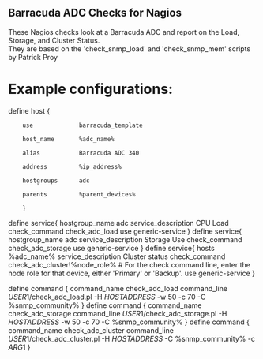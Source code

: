 ## Barracuda ADC Checks for Nagios

These Nagios checks look at a Barracuda ADC and report on the Load, Storage, and Cluster Status.  
They are based on the 'check_snmp_load' and 'check_snmp_mem' scripts by Patrick Proy


Example configurations:
======

define host {

        use             barracuda_template
        
        host_name       %adc_name%
        
        alias           Barracuda ADC 340
        
        address         %ip_address%
        
        hostgroups      adc
        
        parents         %parent_devices%
        
        }

define service{
        hostgroup_name                          adc
        service_description                     CPU Load
        check_command                           check_adc_load
        use                                     generic-service
}
define service{
        hostgroup_name                          adc
        service_description                     Storage Use
        check_command                           check_adc_storage
        use                                     generic-service
}
define service{
        hosts                                   %adc_name%
        service_description                     Cluster status
        check_command                           check_adc_cluster!%node_role%
\# For the check command line, enter the node role for that device, either 'Primary' or 'Backup'.
        use                                     generic-service
}


define command {
       command_name     check_adc_load
       command_line     $USER1$/check_adc_load.pl -H $HOSTADDRESS$ -w 50 -c 70 -C %snmp_community%
}
define command {
       command_name     check_adc_storage
       command_line     $USER1$/check_adc_storage.pl -H $HOSTADDRESS$ -w 50 -c 70 -C %snmp_community%
}
define command {
       command_name     check_adc_cluster
       command_line     $USER1$/check_adc_cluster.pl -H $HOSTADDRESS$ -C %snmp_community% -c $ARG1$
}

